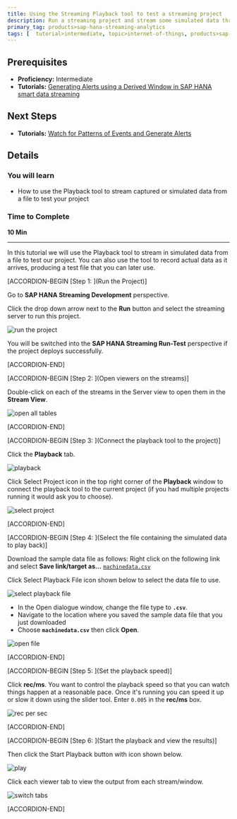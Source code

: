 ```yaml
---
title: Using the Streaming Playback tool to test a streaming project
description: Run a streaming project and stream some simulated data through it using the record/payback tool. View the output in the stream viewer.
primary_tag: products>sap-hana-streaming-analytics
tags: [  tutorial>intermediate, topic>internet-of-things, products>sap-hana-streaming-analytics, products>sap-hana\,-express-edition   ]
---
```


## Prerequisites  
 - **Proficiency:** Intermediate
 - **Tutorials:** [Generating Alerts using a Derived Window in SAP HANA smart data streaming](https://www.sap.com/developer/tutorials/sds-event-stream-alerts.html)

## Next Steps
- **Tutorials:** [Watch for Patterns of Events and Generate Alerts](https://www.sap.com/developer/tutorials/sds-event-stream-pattern-detection.html)

## Details
### You will learn  
- How to use the Playback tool to stream captured or simulated data from a file to test your project

### Time to Complete
**10 Min**

---
In this tutorial we will use the Playback tool to stream in simulated data from a file to test our project.  You can also use the tool to record actual data as it arrives, producing a test file that you can later use.

[ACCORDION-BEGIN [Step 1: ](Run the Project)]

Go to **SAP HANA Streaming Development** perspective.

Click the drop down arrow next to the **Run** button and select the streaming server to run this project.

![run the project](1-runtheproject.png)

You will be switched into the **SAP HANA Streaming Run-Test** perspective if the project deploys successfully.


[ACCORDION-END]

[ACCORDION-BEGIN [Step 2: ](Open viewers on the streams)]

Double-click on each of the streams in the Server view to open them in the **Stream View**.

![open all tables](3-openalltables.png)


[ACCORDION-END]

[ACCORDION-BEGIN [Step 3: ](Connect the playback tool to the project)]

Click the **Playback** tab.

![playback](4-playback.png)

Click Select Project icon in the top right corner of the **Playback** window to connect the playback tool to the current project (if you had multiple projects running it would ask you to choose).

![select project](5-selectproject.png)


[ACCORDION-END]

[ACCORDION-BEGIN [Step 4: ](Select the file containing the simulated data to play back)]

Download the sample data file as follows: Right click on the following link and select **Save link/target as...** [`machinedata.csv`](https://raw.githubusercontent.com/SAPDocuments/Tutorials/master/tutorials/sds-event-stream-playback/machinedata.csv)

Click Select Playback File icon shown below to select the data file to use.

![select playback file](6-selectplaybackfile.png)

- In the Open dialogue window, change the file type to **`.csv`**.
- Navigate to the location where you saved the sample data file that you just downloaded
- Choose **`machinedata.csv`**  then click **Open**.

![open file](7-openfile.png)


[ACCORDION-END]

[ACCORDION-BEGIN [Step 5: ](Set the playback speed)]

Click **rec/ms**. You want to control the playback speed so that you can watch things happen at a reasonable pace. Once it's running you can speed it up or slow it down using the slider tool. Enter `0.005` in the **rec/ms** box.

![rec per sec](8-recpersec.png)


[ACCORDION-END]

[ACCORDION-BEGIN [Step 6: ](Start the playback and view the results)]

Then click the Start Playback button with icon shown below.

![play](9-play.png)

Click each viewer tab to view the output from each stream/window.

![switch tabs](10-switchtabs.png)


[ACCORDION-END]
